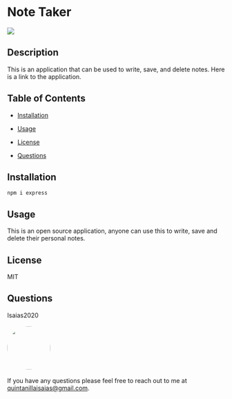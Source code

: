 
# Note Taker

<p>
<a>
<img src="https://img.shields.io/badge/License-MIT-blueviolet"/></a>
</p>

## Description 

This is an application that can be used to write, save, and delete notes. Here is a link to the application.  

## Table of Contents

* [Installation](#Installation)

* [Usage](#Usage)

* [License](#License)

* [Questions](#Questions)

## Installation

  ```
  npm i express
  ```

## Usage

This is an open source application, anyone can use this to write, save and delete their personal notes.

## License

MIT

## Questions
Isaias2020
<br><br>
<img src="https://avatars.githubusercontent.com/u/59813695?" height="100" style="border-radius:50%">
<br><br>
If you have any questions please feel free to reach out to me at quintanillaisaias@gmail.com.

